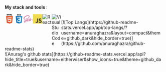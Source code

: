 
<!-- **eitherwiser/eitherwiser** is a ✨ _special_ ✨ repository because its `README.md` (this file) appears on your GitHub profile. -->

<b>My stack and tools </b>:

<img align="left" alt="HTML5" width="30px" src="https://raw.githubusercontent.com/github/explore/80688e429a7d4ef2fca1e82350fe8e3517d3494d/topics/html/html.png" /> 
<img align="left" alt="CSS3" width="30px" src="https://raw.githubusercontent.com/github/explore/80688e429a7d4ef2fca1e82350fe8e3517d3494d/topics/css/css.png" /> 
<img align="left" alt="Sass" width="30px" src="https://raw.githubusercontent.com/github/explore/80688e429a7d4ef2fca1e82350fe8e3517d3494d/topics/sass/sass.png" />
<img align="left" alt="JavaScript" width="30px" src="https://raw.githubusercontent.com/github/explore/80688e429a7d4ef2fca1e82350fe8e3517d3494d/topics/javascript/javascript.png" />
<!--<img align="left" alt="React" width="30px" src="https://raw.githubusercontent.com/github/explore/80688e429a7d4ef2fca1e82350fe8e3517d3494d/topics/react/react.png" />-->
<img align="left" alt="React" width="30px" src="https://reactjs.org/favicon.ico" />
<!--<img alt="Visual Studio Code" width="30px" src="https://raw.githubusercontent.com/github/explore/80688e429a7d4ef2fca1e82350fe8e3517d3494d/topics/visual-studio-code/visual-studio-code.png" /> -->
<img align="left" alt="Visual Studio Code" width="30px" src="https://code.visualstudio.com/favicon.ico" />

<br/>
[![Top Langs](https://github-readme-stats.vercel.app/api/top-langs/?username=anuraghazra&layout=compact&theme=github_dark&hide_border=true)](https://github.com/anuraghazra/github-readme-stats)
<br/>
![Anurag's github stats](https://github-readme-stats.vercel.app/api?hide_title=true&username=eitherwiser&show_icons=true&theme=github_dark&hide_border=true) <br/>






 
<!--
Here are some ideas to get you started:

- 🔭 I’m currently working on ...
- 🌱 I’m currently learning ...
- 👯 I’m looking to collaborate on ...
- 🤔 I’m looking for help with ...
- 💬 Ask me about ...
- 📫 How to reach me: ...
- 😄 Pronouns: ...
- ⚡ Fun fact: ...
-->

